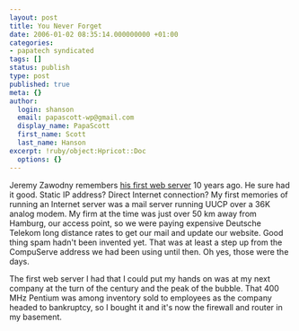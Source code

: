 ```yaml
---
layout: post
title: You Never Forget
date: 2006-01-02 08:35:14.000000000 +01:00
categories:
- papatech syndicated
tags: []
status: publish
type: post
published: true
meta: {}
author:
  login: shanson
  email: papascott-wp@gmail.com
  display_name: PapaScott
  first_name: Scott
  last_name: Hanson
excerpt: !ruby/object:Hpricot::Doc
  options: {}
---
```

<p>Jeremy Zawodny remembers <a href="http://jeremy.zawodny.com/blog/archives/006016.html" title="You Never Forget Your First Web Server (by Jeremy Zawodny)">his first web server</a> 10 years ago. He sure had it good. Static IP address? Direct Internet connection? My first memories of running an Internet server was a mail server running UUCP over a 36K analog modem. My firm at the time was just over 50 km away from Hamburg, our access point, so we were paying expensive Deutsche Telekom long distance rates to get our mail and update our website. Good thing spam hadn't been invented yet. That was at least a step up from the CompuServe address we had been using until then. Oh yes, those were the days.</p>
<p>The first web server I had that I could put my hands on was at my next company at the turn of the century and the peak of the bubble. That 400 MHz Pentium was among inventory sold to employees as the company headed to bankruptcy, so I bought it and it's now the firewall and router in my basement.  </p>
